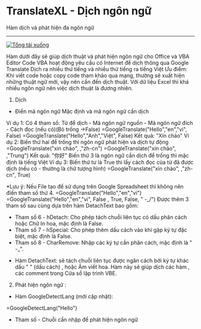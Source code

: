 # TranslateXL - Dịch ngôn ngữ
 Hàm dịch và phát hiện đa ngôn ngữ

-------------------------------------------------------------------------
[![Tổng tải xuống](https://img.shields.io/github/downloads/SanbiVN/GoogleTranslateXL/total.svg)]()

Hàm dưới đây sẽ giúp dịch thuật và phát hiện ngôn ngữ cho Office và VBA Editor
Code VBA hoạt động yêu cầu có Internet để dịch thông qua Google Translate​
Dịch ra nhiều thứ tiếng và nhiều thứ tiếng ra tiếng Việt​
Ưu điểm: Khi viết code hoặc copy code tham khảo qua mạng, thường sẽ xuất hiện những thuật ngữ mới, vậy nên cần đến dịch thuật.
Với dữ liệu Excel thì khá nhiều ngôn ngữ nên việc dịch thuật là đương nhiên.


1. Dịch
- Điền mã ngôn ngữ Mặc định và mã ngôn ngữ cần dịch

Ví dụ 1: Có 4 tham số: Từ để dịch - Mã ngôn ngữ nguồn - Mã ngôn ngữ đích - Cách đọc (nếu có)(Bỏ trống ->False)
=GoogleTranslate("Hello","en","vi", False)
=GoogleTranslate("Hello","Anh","Việt", False)
Kết quả: "Xin chào"
Ví dụ 2: Biến thứ hai để trống thì ngôn ngữ phát hiện và dịch tự động
=GoogleTranslate("xin chào", ,"zh-cn")
=GoogleTranslate("xin chào", ,"Trung")
Kết quả: "你好"
Biến thứ 3 là ngôn ngữ cần dịch để trống thì mặc định là tiếng Việt
Ví dụ 3: Biến thứ tư là True thì lấy cách đọc của từ đã được dịch (nếu có - thường là chữ tượng hình)
 =GoogleTranslate("xin chào", ,"zh-cn", True)

*Lưu ý: Nếu File tạo để sử dụng trên Google Spreadsheet thì không nên điền tham số thứ 4.
 =GoogleTranslate("Hello","en","vi")
 =GoogleTranslate("Hello","en","vi", False , True, False, " -_/")
Được thêm 3 tham số sau cùng dựa trên hàm DetachText bao gồm:

+ Tham số 6 - hDetach: Cho phép tách chuỗi liên tục có dấu phân cách hoặc Chữ In hoa, mặc định là False.
+ Tham số 7 - hSpecial: Cho phép thêm dấu cách vào khi gặp ký tự đặc biệt, mặc định là False.
+ Tham số 8 - CharRemove: Nhập các ký tự cần phân cách, mặc định là " -_".

- Hàm DetachText: sẽ tách chuỗi liên tục được ngăn cách bởi ký tự khác dấu " " (dấu cách) , hoặc Âm viết hoa.
Hàm này sẽ giúp dịch các hàm , các comment trong Cửa sổ lập trình VBE.

2. Phát hiện ngôn ngữ :

- Hàm GoogleDetectLang (mới cập nhật):

=GoogleDetectLang("Hello")
+ Tham số - Chuỗi cần nhập để phát hiện ngôn ngữ
